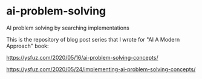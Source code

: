 # ai-problem-solving
AI problem solving by searching implementations

This is the repository of blog post series that I wrote for "AI A Modern Approach" book:

https://ysfuz.com/2020/05/16/ai-problem-solving-concepts/

https://ysfuz.com/2020/05/24/implementing-ai-problem-solving-concepts/
